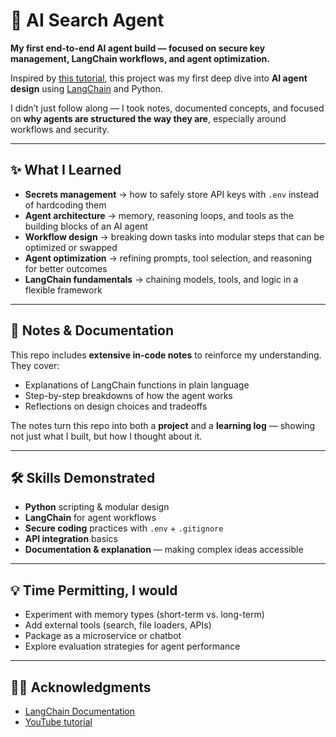 # 🧠 AI Search Agent  

**My first end-to-end AI agent build — focused on secure key management, LangChain workflows, and agent optimization.**  

Inspired by [this tutorial](https://www.youtube.com/watch?v=cUC-hyjpNxk), this project was my first deep dive into **AI agent design** using [LangChain](https://www.langchain.com/) and Python.  

I didn’t just follow along — I took notes, documented concepts, and focused on **why agents are structured the way they are**, especially around workflows and security.  

---

## ✨ What I Learned  
- **Secrets management** → how to safely store API keys with `.env` instead of hardcoding them  
- **Agent architecture** → memory, reasoning loops, and tools as the building blocks of an AI agent  
- **Workflow design** → breaking down tasks into modular steps that can be optimized or swapped  
- **Agent optimization** → refining prompts, tool selection, and reasoning for better outcomes  
- **LangChain fundamentals** → chaining models, tools, and logic in a flexible framework  

---

## 📝 Notes & Documentation  
This repo includes **extensive in-code notes** to reinforce my understanding. They cover:  
- Explanations of LangChain functions in plain language  
- Step-by-step breakdowns of how the agent works  
- Reflections on design choices and tradeoffs  

The notes turn this repo into both a **project** and a **learning log** — showing not just what I built, but how I thought about it.  

---

## 🛠️ Skills Demonstrated  
- **Python** scripting & modular design  
- **LangChain** for agent workflows  
- **Secure coding** practices with `.env` + `.gitignore`  
- **API integration** basics  
- **Documentation & explanation** — making complex ideas accessible  

---

## 💡 Time Permitting, I would
- Experiment with memory types (short-term vs. long-term)  
- Add external tools (search, file loaders, APIs)  
- Package as a microservice or chatbot  
- Explore evaluation strategies for agent performance  

---

## 🙌🏽 Acknowledgments  
- [LangChain Documentation](https://docs.langchain.com/)  
- [YouTube tutorial](https://www.youtube.com/watch?v=cUC-hyjpNxk)  

